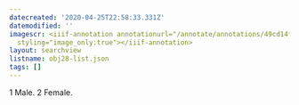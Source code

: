 ```yaml
---
datecreated: '2020-04-25T22:58:33.331Z'
datemodified: ''
imagescr: <iiif-annotation annotationurl="/annotate/annotations/49cd14f0-8748-11ea-91f9-5254008afee6.json"
  styling="image_only:true"></iiif-annotation>
layout: searchview
listname: obj28-list.json
tags: []
---
```

1 Male. 2 Female.
